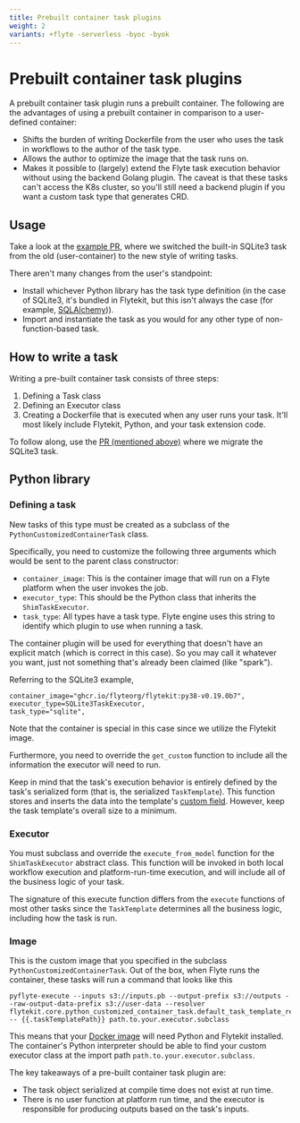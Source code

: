 ```yaml
---
title: Prebuilt container task plugins
weight: 2
variants: +flyte -serverless -byoc -byok
---
```


# Prebuilt container task plugins

A prebuilt container task plugin runs a prebuilt container. The following are the advantages of using a prebuilt container in comparison to a user-defined container:

* Shifts the burden of writing Dockerfile from the user who uses the task in workflows to the author of the task type.
* Allows the author to optimize the image that the task runs on.
* Makes it possible to (largely) extend the Flyte task execution behavior without using the backend Golang plugin.
  The caveat is that these tasks can't access the K8s cluster, so you'll still need a backend plugin if you want a custom task type that generates CRD.

## Usage

Take a look at the [example PR](https://github.com/flyteorg/flytekit/pull/470), where we switched the built-in SQLite3 task from the old (user-container) to the new style of writing tasks.

There aren't many changes from the user's standpoint:
 * Install whichever Python library has the task type definition (in the case of SQLite3, it's bundled in Flytekit, but this isn't always the case (for example, [SQLAlchemy](https://github.com/flyteorg/flytekit/tree/master/plugins/flytekit-sqlalchemy))).
 * Import and instantiate the task as you would for any other type of non-function-based task.

## How to write a task

Writing a pre-built container task consists of three steps:

1. Defining a Task class
2. Defining an Executor class
3. Creating a Dockerfile that is executed when any user runs your task. It'll most likely include Flytekit, Python, and your task extension code.

To follow along, use the [PR (mentioned above)](https://github.com/flyteorg/flytekit/pull/470) where we migrate the SQLite3 task.

## Python library

### Defining a task

New tasks of this type must be created as a subclass of the `PythonCustomizedContainerTask` class.

Specifically, you need to customize the following three arguments which would be sent to the parent class constructor:

* `container_image`: This is the container image that will run on a Flyte platform when the user invokes the job.
* `executor_type`: This should be the Python class that inherits the `ShimTaskExecutor`.
* `task_type`: All types have a task type. Flyte engine uses this string to identify which plugin to use when running a task.

The container plugin will be used for everything that doesn't have an explicit match (which is correct in this case).
So you may call it whatever you want, just not something that's already been claimed  (like "spark").

Referring to the SQLite3 example,

```shell
container_image="ghcr.io/flyteorg/flytekit:py38-v0.19.0b7",
executor_type=SQLite3TaskExecutor,
task_type="sqlite",
```

Note that the container is special in this case since we utilize the Flytekit image.

Furthermore, you need to override the `get_custom` function to include all the information the executor will need to run.

Keep in mind that the task's execution behavior is entirely defined by the task's serialized form (that is, the serialized `TaskTemplate`).
This function stores and inserts the data into the template's [custom field](https://github.com/flyteorg/flyteidl/blob/7302971c064b6061a148f2bee79f673bc8cf30ee/protos/flyteidl/core/tasks.proto#L114).
However, keep the task template's overall size to a minimum.

### Executor

You must subclass and override the `execute_from_model` function for the `ShimTaskExecutor` abstract class.
This function will be invoked in both local workflow execution and platform-run-time execution, and will include all of the business logic of your task.

The signature of this execute function differs from the `execute` functions of most other tasks since the `TaskTemplate` determines all the business logic, including how the task is run.

### Image

This is the custom image that you specified in the subclass `PythonCustomizedContainerTask`. Out of the box, when Flyte runs the container, these tasks will run a command that looks like this

```shell
pyflyte-execute --inputs s3://inputs.pb --output-prefix s3://outputs --raw-output-data-prefix s3://user-data --resolver flytekit.core.python_customized_container_task.default_task_template_resolver -- {{.taskTemplatePath}} path.to.your.executor.subclass
```

This means that your [Docker image](https://github.com/flyteorg/flytekit/blob/master/Dockerfile) will need Python and Flytekit installed.
The container's Python interpreter should be able to find your custom executor class at the import path `path.to.your.executor.subclass`.


The key takeaways of a pre-built container task plugin are:

* The task object serialized at compile time does not exist at run time.
* There is no user function at platform run time, and the executor is responsible for producing outputs based on the task's inputs.
